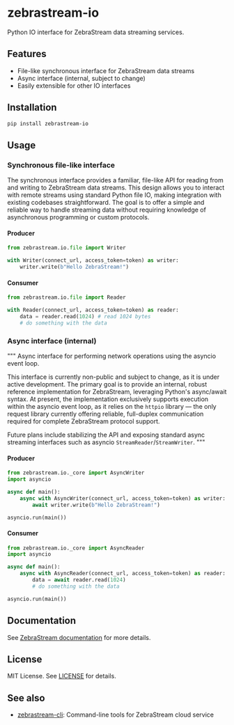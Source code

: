 # zebrastream-io

Python IO interface for ZebraStream data streaming services.

## Features
- File-like synchronous interface for ZebraStream data streams
- Async interface (internal, subject to change)
- Easily extensible for other IO interfaces

## Installation

```bash
pip install zebrastream-io
```

## Usage

### Synchronous file-like interface

The synchronous interface provides a familiar, file-like API for reading from and writing to ZebraStream data streams. This design allows you to interact with remote streams using standard Python file IO, making integration with existing codebases straightforward. The goal is to offer a simple and reliable way to handle streaming data without requiring knowledge of asynchronous programming or custom protocols.

#### Producer

```python
from zebrastream.io.file import Writer

with Writer(connect_url, access_token=token) as writer:
    writer.write(b"Hello ZebraStream!")
```

#### Consumer

```python
from zebrastream.io.file import Reader

with Reader(connect_url, access_token=token) as reader:
    data = reader.read(1024) # read 1024 bytes
    # do something with the data
```

### Async interface (internal)

"""
Async interface for performing network operations using the asyncio event loop.

This interface is currently non-public and subject to change, as it is under active development. The primary goal is to provide an internal, robust reference implementation for ZebraStream, leveraging Python's async/await syntax. At present, the implementation exclusively supports execution within the asyncio event loop, as it relies on the `httpio` library — the only request library currently offering reliable, full-duplex communication required for complete ZebraStream protocol support.

Future plans include stabilizing the API and exposing standard async streaming interfaces such as asyncio `StreamReader`/`StreamWriter`.
"""

#### Producer

```python
from zebrastream.io._core import AsyncWriter
import asyncio

async def main():
    async with AsyncWriter(connect_url, access_token=token) as writer:
        await writer.write(b"Hello ZebraStream!")

asyncio.run(main())
```

#### Consumer

```python
from zebrastream.io._core import AsyncReader
import asyncio

async def main():
    async with AsyncReader(connect_url, access_token=token) as reader:
        data = await reader.read(1024)
        # do something with the data

asyncio.run(main())
```

## Documentation
See [ZebraStream documentation](https://help.zebrastream.io/) for more details.

## License
MIT License. See [LICENSE](./LICENSE) for details.

## See also
- [zebrastream-cli](https://github.com/zebrastream/zebrastream-cli): Command-line tools for ZebraStream cloud service
